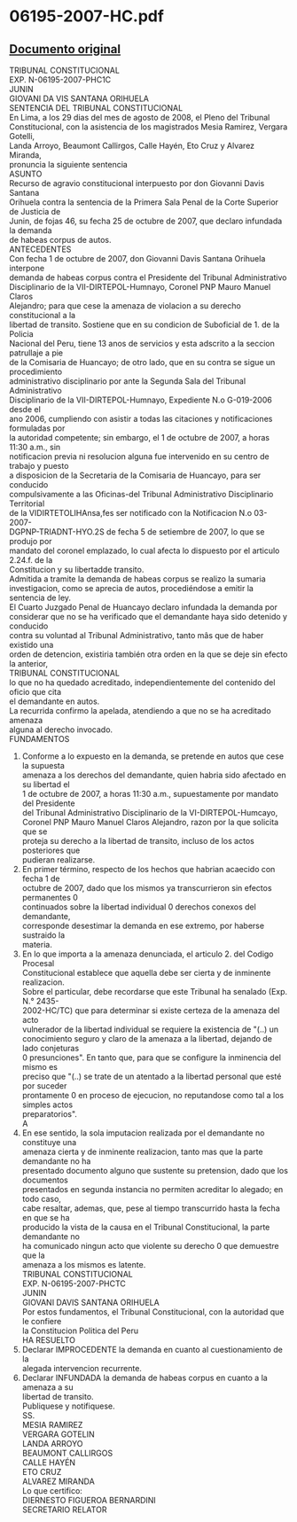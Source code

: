 
06195-2007-HC.pdf
=================
  
[Documento original](https://tc.gob.pe/jurisprudencia/2008/06195-2007-HC.pdf)  
---  
TRIBUNAL CONSTITUCIONAL  
EXP. N-06195-2007-PHC1C  
JUNIN  
GIOVANI DA VIS SANTANA ORIHUELA  
SENTENCIA DEL TRIBUNAL CONSTITUCIONAL  
En Lima, a los 29 dias del mes de agosto de 2008, el Pleno del Tribunal  
Constitucional, con la asistencia de los magistrados Mesia Ramirez, Vergara Gotelli,  
Landa Arroyo, Beaumont Callirgos, Calle Hayén, Eto Cruz y Alvarez Miranda,  
pronuncia la siguiente sentencia  
ASUNTO  
Recurso de agravio constitucional interpuesto por don Giovanni Davis Santana  
Orihuela contra la sentencia de la Primera Sala Penal de la Corte Superior de Justicia de  
Junin, de fojas 46, su fecha 25 de octubre de 2007, que declaro infundada la demanda  
de habeas corpus de autos.  
ANTECEDENTES  
Con fecha 1 de octubre de 2007, don Giovanni Davis Santana Orihuela interpone  
demanda de habeas corpus contra el Presidente del Tribunal Administrativo  
Disciplinario de la VII-DIRTEPOL-Humnayo, Coronel PNP Mauro Manuel Claros  
Alejandro; para que cese la amenaza de violacion a su derecho constitucional a la  
libertad de transito. Sostiene que en su condicion de Suboficial de 1. de la Policia  
Nacional del Peru, tiene 13 anos de servicios y esta adscrito a la seccion patrullaje a pie  
de la Comisaria de Huancayo; de otro lado, que en su contra se sigue un procedimiento  
administrativo disciplinario por ante la Segunda Sala del Tribunal Administrativo  
Disciplinario de la VII-DIRTEPOL-Humnayo, Expediente N.o G-019-2006 desde el  
ano 2006, cumpliendo con asistir a todas las citaciones y notificaciones formuladas por  
la autoridad competente; sin embargo, el 1 de octubre de 2007, a horas 11:30 a.m., sin  
notificacion previa ni resolucion alguna fue intervenido en su centro de trabajo y puesto  
a disposicion de la Secretaria de la Comisaria de Huancayo, para ser conducido  
compulsivamente a las Oficinas-del Tribunal Administrativo Disciplinario Territorial  
de la VIDIRTETOLIHAnsa,fes ser notificado con la Notificacion N.o 03-2007-  
DGPNP-TRIADNT-HYO.2S de fecha 5 de setiembre de 2007, lo que se produjo por  
mandato del coronel emplazado, lo cual afecta lo dispuesto por el articulo 2.24.f. de la  
Constitucion y su libertadde transito.  
Admitida a tramite la demanda de habeas corpus se realizo la sumaria  
investigacion, como se aprecia de autos, procediéndose a emitir la sentencia de ley.  
El Cuarto Juzgado Penal de Huancayo declaro infundada la demanda por  
considerar que no se ha verificado que el demandante haya sido detenido y conducido  
contra su voluntad al Tribunal Administrativo, tanto mâs que de haber existido una  
orden de detencion, existiria también otra orden en la que se deje sin efecto la anterior,  
TRIBUNAL CONSTITUCIONAL  
lo que no ha quedado acreditado, independientemente del contenido del oficio que cita  
el demandante en autos.  
La recurrida confirmo la apelada, atendiendo a que no se ha acreditado amenaza  
alguna al derecho invocado.  
FUNDAMENTOS  
1. Conforme a lo expuesto en la demanda, se pretende en autos que cese la supuesta  
amenaza a los derechos del demandante, quien habria sido afectado en su libertad el  
1 de octubre de 2007, a horas 11:30 a.m., supuestamente por mandato del Presidente  
del Tribunal Administrativo Disciplinario de la VI-DIRTEPOL-Humcayo,  
Coronel PNP Mauro Manuel Claros Alejandro, razon por la que solicita que se  
proteja su derecho a la libertad de transito, incluso de los actos posteriores que  
pudieran realizarse.  
2. En primer término, respecto de los hechos que habrian acaecido con fecha 1 de  
octubre de 2007, dado que los mismos ya transcurrieron sin efectos permanentes 0  
continuados sobre la libertad individual 0 derechos conexos del demandante,  
corresponde desestimar la demanda en ese extremo, por haberse sustraido la  
materia.  
3. En lo que importa a la amenaza denunciada, el articulo 2. del Codigo Procesal  
Constitucional establece que aquella debe ser cierta y de inminente realizacion.  
Sobre el particular, debe recordarse que este Tribunal ha senalado (Exp. N.° 2435-  
2002-HC/TC) que para determinar si existe certeza de la amenaza del acto  
vulnerador de la libertad individual se requiere la existencia de "(..) un  
conocimiento seguro y claro de la amenaza a la libertad, dejando de lado conjeturas  
0 presunciones". En tanto que, para que se configure la inminencia del mismo es  
preciso que "(..) se trate de un atentado a la libertad personal que esté por suceder  
prontamente 0 en proceso de ejecucion, no reputandose como tal a los simples actos  
preparatorios".  
A  
4. En ese sentido, la sola imputacion realizada por el demandante no constituye una  
amenaza cierta y de inminente realizacion, tanto mas que la parte demandante no ha  
presentado documento alguno que sustente su pretension, dado que los documentos  
presentados en segunda instancia no permiten acreditar lo alegado; en todo caso,  
cabe resaltar, ademas, que, pese al tiempo transcurrido hasta la fecha en que se ha  
producido la vista de la causa en el Tribunal Constitucional, la parte demandante no  
ha comunicado ningun acto que violente su derecho 0 que demuestre que la  
amenaza a los mismos es latente.  
TRIBUNAL CONSTITUCIONAL  
EXP. N-06195-2007-PHCTC  
JUNIN  
GIOVANI DAVIS SANTANA ORIHUELA  
Por estos fundamentos, el Tribunal Constitucional, con la autoridad que le confiere  
la Constitucion Politica del Peru  
HA RESUELTO  
1. Declarar IMPROCEDENTE la demanda en cuanto al cuestionamiento de la  
alegada intervencion recurrente.  
2. Declarar INFUNDADA la demanda de habeas corpus en cuanto a la amenaza a su  
libertad de transito.  
Publiquese y notifiquese.  
SS.  
MESIA RAMIREZ  
VERGARA GOTELIN  
LANDA ARROYO  
BEAUMONT CALLIRGOS  
CALLE HAYÉN  
ETO CRUZ  
ALVAREZ MIRANDA  
Lo que certifico:  
DIERNESTO FIGUEROA BERNARDINI  
SECRETARIO RELATOR